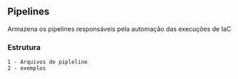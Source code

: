 ## Pipelines

Armazena os pipelines responsáveis pela automação das execuções de IaC

### Estrutura

```
1 - Arquivos de pipleline
2 - exemplos
```
